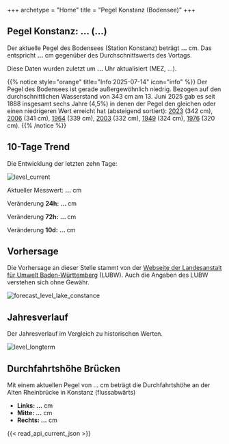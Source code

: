 +++
archetype = "Home"
title = "Pegel Konstanz (Bodensee)"
+++

<h2>Pegel Konstanz: <span id="website_api_current_level_head">...</span> (<span id="website_api_change_vs_yesterday_head">...</span>)</h2>

Der aktuelle Pegel des Bodensees (Station Konstanz) beträgt <b><span id="website_api_current_level">...</span></b> cm. Das entspricht <b><span id="website_api_change_vs_yesterday">...</span></b> cm gegenüber des Durchschnittswerts des Vortags.

Diese Daten wurden zuletzt um <b><span id=website_api_mostrecent_time>...</span></b> Uhr aktualisiert (MEZ, <span id=website_api_mostrecent_date>...</span>).

{{% notice style="orange" title="Info 2025-07-14" icon="info" %}}
Der Pegel des Bodensees ist gerade außergewöhnlich niedrig. Bezogen auf den durchschnittlichen Wasserstand von 343 cm am 13. Juni 2025 gab es seit 1888 insgesamt sechs Jahre (4,5%) in denen der Pegel den gleichen oder einen niedrigeren Wert erreicht hat (absteigend sortiert): [2023](https://www.pegel-konstanz.de/01_historische_daten/2020-2029/index.html#2023) (342 cm), [2006](https://www.pegel-konstanz.de/01_historische_daten/2000-2009/index.html#2006) (341 cm), [1964](https://www.pegel-konstanz.de/01_historische_daten/1960-1969/index.html#1964) (339 cm), [2003](https://www.pegel-konstanz.de/01_historische_daten/2000-2009/index.html#2003) (332 cm), [1949](https://www.pegel-konstanz.de/01_historische_daten/1940-1949/index.html#1949) (324 cm), [1976](https://www.pegel-konstanz.de/01_historische_daten/1970-1979/index.html#1976) (320 cm).
{{% /notice %}}

## 10-Tage Trend

Die Entwicklung der letzten zehn Tage:

![level_current](https://pegel-konstanz-for-website.s3.eu-central-1.amazonaws.com/graph/current/de/current_DE.png)

Aktueller Messwert: <b><span id=website_api_current_level_d1>...</span></b> cm

Veränderung **24h:** <b><span id=website_api_change_24h>...</span> </b> cm

Veränderung **72h:** <b><span id=website_api_change_72h>...</span> </b> cm

Veränderung **10d:** <b><span id=website_api_change_10d>...</span> </b> cm

## Vorhersage

Die Vorhersage an dieser Stelle stammt von der [Webseite der Landesanstalt für Umwelt Baden-Württemberg](https://www.hvz.baden-wuerttemberg.de/pegel.html?id=00007) (LUBW). Auch die Angaben des LUBW verstehen sich ohne Gewähr.

![forecast_level_lake_constance](https://www.hvz.baden-wuerttemberg.de/gifs/00007-2001.GIF)


## Jahresverlauf

Der Jahresverlauf im Vergleich zu historischen Werten.

![level_longterm](https://pegel-konstanz-for-website.s3.eu-central-1.amazonaws.com/graph/longterm/de/longterm_DE.png)


## Durchfahrtshöhe Brücken

Mit einem aktuellen Pegel von <span id=website_api_current_level_bridge>...</span> cm beträgt die Durchfahrtshöhe an der Alten Rheinbrücke in Konstanz (flussabwärts)

<ul>
  <li><b>Links: <span id="website_api_bridge_kn_left">...</span></b> cm</li>
  <li><b>Mitte: <span id="website_api_bridge_kn_center">...</span></b> cm</li>
  <li><b>Rechts: <span id="website_api_bridge_kn_right">...</span></b> cm</li>
</ul>

{{< read_api_current_json >}}

<style>
    span a[rel="me"] {
        display: none;
    }
</style>
<span> <a rel="me" href="https://mastodon.social/@pegelkonstanz">Mastodon</a></span>